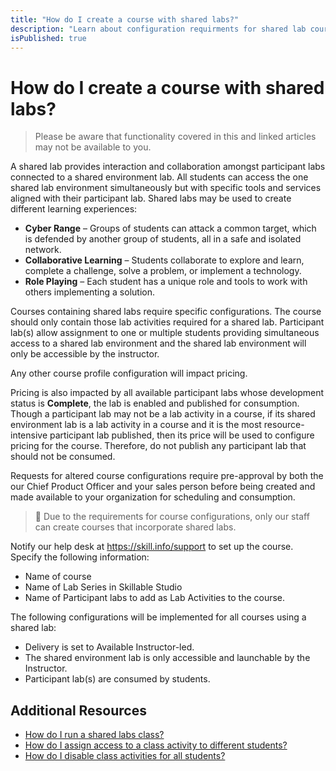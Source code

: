 ```yaml
---
title: "How do I create a course with shared labs?"
description: "Learn about configuration requirments for shared lab courses and how to have them set up for you."
isPublished: true
---
```


# How do I create a course with shared labs?

> Please be aware that functionality covered in this and linked articles may not be available to you.

A shared lab provides interaction and collaboration amongst participant labs connected to a shared environment lab. All students can access the one shared lab environment simultaneously but with specific tools and services aligned with their participant lab. Shared labs may be used to create different learning experiences:
* **Cyber Range** – Groups of students can attack a common target, which is defended by another group of students, all in a safe and isolated network.
*	**Collaborative Learning** – Students collaborate to explore and learn, complete a challenge, solve a problem, or implement a technology.
*	**Role Playing** – Each student has a unique role and tools to work with others implementing a solution. 

Courses containing shared labs require specific configurations. The course should only contain those lab activities required for a shared lab. Participant lab(s) allow assignment to one or multiple students providing simultaneous access to a shared lab environment and the shared lab environment will only be accessible by the instructor. 

Any other course profile configuration will impact pricing.

Pricing is also impacted by all available participant labs whose development status is **Complete**, the lab is enabled and published for consumption. Though a participant lab may not be a lab activity in a course, if its shared environment lab is a lab activity in a course and it is the most resource-intensive participant lab published, then its price will be used to configure pricing for the course. Therefore, do not publish any participant lab that should not be consumed. 

Requests for altered course configurations require pre-approval by both the our Chief Product Officer and your sales person before being created and made available to your organization for scheduling and consumption.

> :small_blue_diamond: Due to the requirements for course configurations, only our staff can create courses that incorporate shared labs. 

Notify our help desk at https://skill.info/support to set up the course. Specify the following information:

- Name of course
- Name of Lab Series in Skillable Studio
- Name of Participant labs to add as Lab Activities to the course.

The following configurations will be implemented for all courses using a shared lab:

* Delivery is set to Available Instructor-led.
* The shared environment lab is only accessible and launchable by the Instructor.
* Participant lab(s) are consumed by students.


## Additional Resources

- [How do I run a shared labs class?](/tms/instructors/instructor-prep-and-classes/shared-labs-class.md)
- [How do I assign access to a class activity to different students?](/tms/instructors/instructor-prep-and-classes/assign-class-activities.md)
- [How do I disable class activities for all students?](/tms/tms-administrators/courses-and-activities/labs/disable-class-activities.md)

